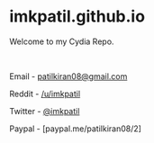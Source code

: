 # imkpatil.github.io
Welcome to my Cydia Repo.

&nbsp;

Email - patilkiran08@gmail.com

Reddit - [/u/imkpatil](https://www.reddit.com/user/imkpatil/)

Twitter - [@imkpatil](https://twitter.com/imkpatil)

Paypal - [paypal.me/patilkiran08/2]
